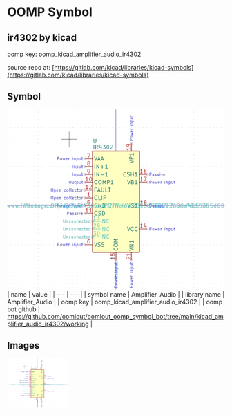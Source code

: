 # OOMP Symbol  
## ir4302  by kicad  
  
oomp key: oomp_kicad_amplifier_audio_ir4302  
  
source repo at: [https://gitlab.com/kicad/libraries/kicad-symbols](https://gitlab.com/kicad/libraries/kicad-symbols)  
## Symbol  
  
[![working.png](working_600.png)](working.png)  
| name | value | 
| --- | --- | 
| symbol name | Amplifier_Audio | 
| library name | Amplifier_Audio | 
| oomp key | oomp_kicad_amplifier_audio_ir4302 | 
| oomp bot github | https://github.com/oomlout/oomlout_oomp_symbol_bot/tree/main/kicad_amplifier_audio_ir4302/working | 
## Images  
  
[![working.png](working_140.png)](working.png)  

